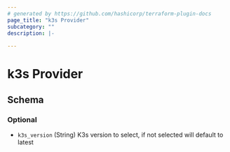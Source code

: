 ```yaml
---
# generated by https://github.com/hashicorp/terraform-plugin-docs
page_title: "k3s Provider"
subcategory: ""
description: |-
  
---
```


# k3s Provider





<!-- schema generated by tfplugindocs -->
## Schema

### Optional

- `k3s_version` (String) K3s version to select, if not selected will default to latest
